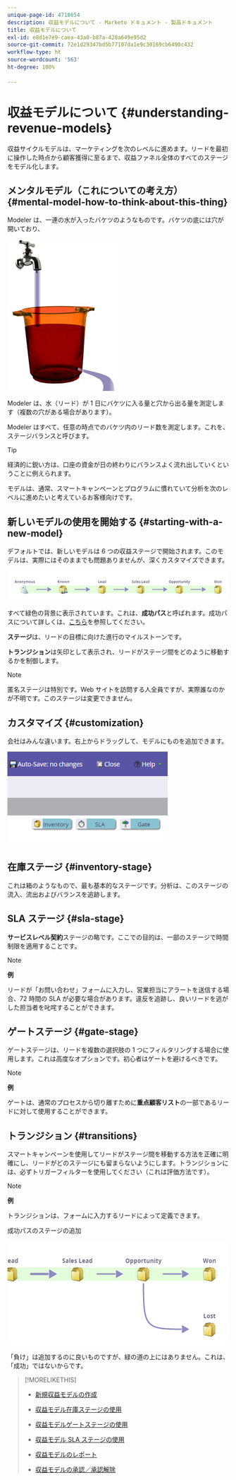 ```yaml
---
unique-page-id: 4718654
description: 収益モデルについて - Marketo ドキュメント - 製品ドキュメント
title: 収益モデルについて
exl-id: e8d1e7e9-caea-43a0-b87a-428a649e95d2
source-git-commit: 72e1d29347bd5b77107da1e9c30169cb6490c432
workflow-type: ht
source-wordcount: '563'
ht-degree: 100%

---
```


# 収益モデルについて {#understanding-revenue-models}

収益サイクルモデルは、マーケティングを次のレベルに進めます。リードを最初に操作した時点から顧客獲得に至るまで、収益ファネル全体のすべてのステージをモデル化します。

## メンタルモデル（これについての考え方） {#mental-model-how-to-think-about-this-thing}

Modeler は、一連の水が入ったバケツのようなものです。バケツの底には穴が開いており、

![](assets/image2015-6-12-10-3a14-3a4.png)

Modeler は、水（リード）が 1 日にバケツに入る量と穴から出る量を測定します（複数の穴がある場合があります）。

Modeler はすべて、任意の時点でのバケツ内のリード数を測定します。これを、ステージバランスと呼びます。

>[!TIP]
>
>経済的に鋭い方は、口座の資金が日の終わりにバランスよく流れ出していくということに例えられます。

モデルは、通常、スマートキャンペーンとプログラムに慣れていて分析を次のレベルに進めたいと考えているお客様向けです。

## 新しいモデルの使用を開始する {#starting-with-a-new-model}

デフォルトでは、新しいモデルは 6 つの収益ステージで開始されます。このモデルは、実際にはそのままでも問題ありませんが、深くカスタマイズできます。

![](assets/image2015-6-12-9-3a43-3a11.png)

すべて緑色の背景に表示されています。これは、**成功パス**&#x200B;と呼ばれます。成功パスについて詳しくは、[こちら](/help/marketo/product-docs/reporting/revenue-cycle-analytics/revenue-cycle-models/understanding-revenue-model-success-path.md)を参照してください。

**ステージ**&#x200B;は、リードの目標に向けた進行のマイルストーンです。

**トランジション**&#x200B;は矢印として表示され、リードがステージ間をどのように移動するかを制御します。

>[!NOTE]
>
>匿名ステージは特別です。Web サイトを訪問する人全員ですが、実際誰なのかが不明です。このステージは変更できません。

## カスタマイズ {#customization}

会社はみんな違います。右上からドラッグして、モデルにものを追加できます。

![](assets/image2015-6-12-9-3a45-3a36.png)

## 在庫ステージ {#inventory-stage}

これは箱のようなもので、最も基本的なステージです。分析は、このステージの流入、流出およびバランスを追跡します。

## SLA ステージ {#sla-stage}

**サービスレベル契約**&#x200B;ステージの略です。ここでの目的は、一部のステージで時間制限を適用することです。

>[!NOTE]
>
>**例**
>
>リードが「お問い合わせ」フォームに入力し、営業担当にアラートを送信する場合、72 時間の SLA が必要な場合があります。違反を追跡し、良いリードを逃がした担当者を叱咤することができます。

## ゲートステージ {#gate-stage}

ゲートステージは、リードを複数の選択肢の 1 つにフィルタリングする場合に使用します。これは高度なオプションです。初心者はゲートを避けるべきです。

>[!NOTE]
>
>**例**
>
>ゲートは、通常のプロセスから切り離すために&#x200B;**重点顧客リスト**&#x200B;の一部であるリードに対して使用することができます。

## トランジション {#transitions}

スマートキャンペーンを使用してリードがステージ間を移動する方法を正確に明確にし、リードがどのステージにも留まらないようにします。トランジションには、必ずトリガーフィルターを使用してください（これは評価方法です）。

>[!NOTE]
>
>**例**
>
>トランジションは、フォームに入力するリードによって定義できます。

成功パスのステージの追加

![](assets/image2015-6-12-10-3a10-3a26.png)

「負け」は追加するのに良いものですが、緑の道の上にはありません。これは、「成功」ではないからです。

>[!MORELIKETHIS]
>
>* [新規収益モデルの作成](/help/marketo/product-docs/reporting/revenue-cycle-analytics/revenue-cycle-models/create-a-new-revenue-model.md)
>
>* [収益モデル在庫ステージの使用](/help/marketo/product-docs/reporting/revenue-cycle-analytics/revenue-cycle-models/using-revenue-model-inventory-stages.md)
>
>* [収益モデルゲートステージの使用](/help/marketo/product-docs/reporting/revenue-cycle-analytics/revenue-cycle-models/using-revenue-model-gate-stages.md)
>
>* [収益モデル SLA ステージの使用](/help/marketo/product-docs/reporting/revenue-cycle-analytics/revenue-cycle-models/using-revenue-model-sla-stages.md)
>
>* [収益モデルのレポート](/help/marketo/product-docs/reporting/revenue-cycle-analytics/revenue-cycle-models/report-on-your-revenue-model.md)
>
>* [収益モデルの承認／承認解除](/help/marketo/product-docs/reporting/revenue-cycle-analytics/revenue-cycle-models/approve-unapprove-a-revenue-model.md)

